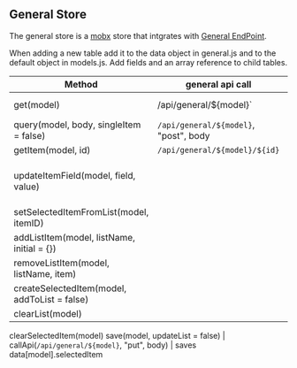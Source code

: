 ## General Store
The general store is a [mobx](https://github.com/mobxjs/mobx) store that intgrates with [General EndPoint](https://github.com/andrewt3000/generalEndPoint).  

When adding a new table add it to the data object in general.js and to the default object in models.js. Add fields and an array reference to child tables.  

| Method | general api call | Description |  
| --- | --- | --- |
get(model) | /api/general/${model}` | gets data[model] properties: list, errorMessage and busy.
query(model, body, singleItem = false) | `/api/general/${model}`, "post", body | sets data[model].selectedItem or data[model].list
getItem(model, id) | `/api/general/${model}/${id}` | data[model].selectedItem
updateItemField(model, field, value) || data[model].selectedItem or data[model].childTableName[index].fieldName where fieldName looks like "childTableName.index.fieldName 
setSelectedItemFromList(model, itemID) || data[model].selectedItem
addListItem(model, listName, initial = {}) || data[model].selectedItem[listName].push
removeListItem(model, listName, item) || selectedItem.deletedChildren[listName].push(item.ID) / selectedItem[listName].remove
createSelectedItem(model, addToList = false) ||
clearList(model) ||
clearSelectedItem(model)
save(model, updateList = false) | callApi(`/api/general/${model}`, "put", body) | saves data[model].selectedItem
	

